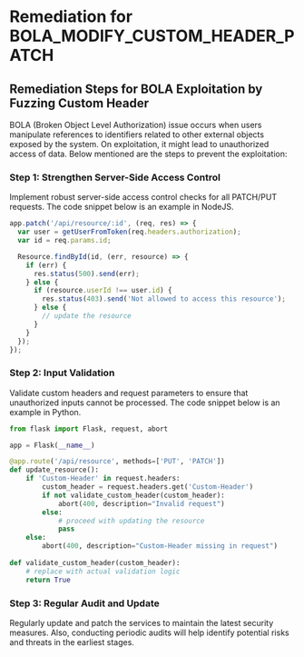 # Remediation for BOLA_MODIFY_CUSTOM_HEADER_PATCH

## Remediation Steps for BOLA Exploitation by Fuzzing Custom Header 

BOLA (Broken Object Level Authorization) issue occurs when users manipulate references to identifiers related to other external objects exposed by the system. On exploitation, it might lead to unauthorized access of data. Below mentioned are the steps to prevent the exploitation:

### Step 1: Strengthen Server-Side Access Control
Implement robust server-side access control checks for all PATCH/PUT requests. The code snippet below is an example in NodeJS.

```javascript
app.patch('/api/resource/:id', (req, res) => {
  var user = getUserFromToken(req.headers.authorization);
  var id = req.params.id;

  Resource.findById(id, (err, resource) => {
    if (err) {
      res.status(500).send(err);
    } else {
      if (resource.userId !== user.id) {
        res.status(403).send('Not allowed to access this resource');
      } else {
        // update the resource
      }
    }
  });
});
```

### Step 2: Input Validation
Validate custom headers and request parameters to ensure that unauthorized inputs cannot be processed. The code snippet below is an example in Python.

```python
from flask import Flask, request, abort

app = Flask(__name__)

@app.route('/api/resource', methods=['PUT', 'PATCH'])
def update_resource():
    if 'Custom-Header' in request.headers:
        custom_header = request.headers.get('Custom-Header')
        if not validate_custom_header(custom_header):
            abort(400, description="Invalid request")
        else:
            # proceed with updating the resource
            pass
    else:
        abort(400, description="Custom-Header missing in request")
        
def validate_custom_header(custom_header):
    # replace with actual validation logic
    return True
```

### Step 3: Regular Audit and Update
Regularly update and patch the services to maintain the latest security measures. Also, conducting periodic audits will help identify potential risks and threats in the earliest stages.